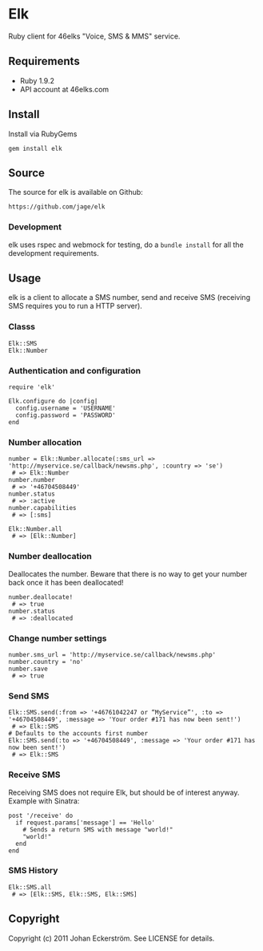 Elk
===

Ruby client for 46elks "Voice, SMS & MMS" service.

## Requirements

* Ruby 1.9.2
* API account at 46elks.com

## Install

Install via RubyGems

    gem install elk

## Source

The source for elk is available on Github:

    https://github.com/jage/elk

### Development

elk uses rspec and webmock for testing, do a `bundle install` for all the development requirements.

## Usage

elk is a client to allocate a SMS number, send and receive SMS (receiving SMS requires you to run a HTTP server).

### Classs

    Elk::SMS
    Elk::Number

### Authentication and configuration

    require 'elk'

    Elk.configure do |config|
      config.username = 'USERNAME'
      config.password = 'PASSWORD'
    end

### Number allocation

    number = Elk::Number.allocate(:sms_url => 'http://myservice.se/callback/newsms.php', :country => 'se')
     # => Elk::Number
    number.number
     # => '+46704508449'
    number.status
     # => :active
    number.capabilities
     # => [:sms]

    Elk::Number.all
     # => [Elk::Number]

### Number deallocation

Deallocates the number. Beware that there is no way to get your number back once it has been deallocated!

    number.deallocate!
     # => true
    number.status
     # => :deallocated

### Change number settings

    number.sms_url = 'http://myservice.se/callback/newsms.php'
    number.country = 'no'
    number.save
     # => true

### Send SMS

    Elk::SMS.send(:from => '+46761042247 or “MyService”', :to => '+46704508449', :message => 'Your order #171 has now been sent!')
     # => Elk::SMS
    # Defaults to the accounts first number
    Elk::SMS.send(:to => '+46704508449', :message => 'Your order #171 has now been sent!')
     # => Elk::SMS

### Receive SMS

Receiving SMS does not require Elk, but should be of interest anyway.
Example with Sinatra:

    post '/receive' do
      if request.params['message'] == 'Hello'
        # Sends a return SMS with message "world!"
        "world!"
      end
    end

### SMS History

    Elk::SMS.all
     # => [Elk::SMS, Elk::SMS, Elk::SMS]

## Copyright

Copyright (c) 2011 Johan Eckerström. See LICENSE for details.